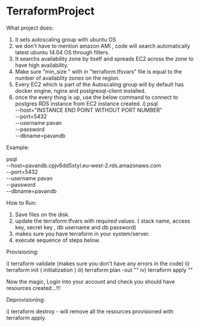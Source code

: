 # TerraformProject

What project does:

1. it sets autoscaling group with ubuntu OS
2. we don't have to mention amazon AMI , code will search automatically latest ubuntu 14.04 OS through filters.
3. It searchs availability zone by itself and spreads EC2 across the zone to have high availability.
4. Make sure "min_size " with in "terraform.tfsvars" file is equal to the number of availablity zones on the region.
5. Every EC2 which is part of the Autoscaling group will by default has docker engine, nginx and postgresql-client installed.
6. once the every thing is up, use the below command to connect to postgres RDS instance from EC2 instance created.
      i) psql \
   --host="INSTANCE END POINT WITHOUT PORT NUMBER" \
   --port=5432 \
   --username pavan \
   --password \
   --dbname=pavandb

Example: 

psql \
   --host=pavandb.cpjv6dd5xtyl.eu-west-2.rds.amazonaws.com \
   --port=5432 \
   --username pavan \
   --password \
   --dbname=pavandb


How to Run:

1. Save files on the disk.
2. update the terraform.tfvars with required values. ( stack name, access key, secret key , db username and db password)
3. makes sure you have terraform in your system/server.
4. execute sequence of steps below.


Provisioning:

   i)    terraform validate   (makes sure you don't have any errors in the code)
   ii)   terraform init ( initialization )
   iii)  terraform plan -out "<name>"
   iv)   terraform apply "<name>"
   
   Now the magic, Login into your account and check you should have resources created...!!!
   
Deprovisioning:

i) terraform destroy - will remove all the resources provisioned with terraform apply.
